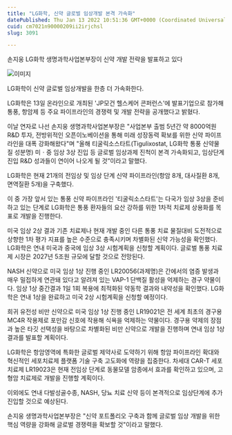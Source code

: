 ```yaml
---
title: "LG화학, 신약 글로벌 임상개발 본격 가속화"
datePublished: Thu Jan 13 2022 10:51:36 GMT+0000 (Coordinated Universal Time)
cuid: cm7021n90000209ii2irjchsl
slug: 3091

---
```



손지웅 LG화학 생명과학사업본부장이 신약 개발 전략을 발표하고 있다

![이미지](https://cdn.hashnode.com/res/hashnode/image/upload/v1739252520718/6b4eda28-648a-42d7-8fab-ddf680353ca3.jpeg)

LG화학이 신약 글로벌 임상개발을 한층 더 가속화한다.

LG화학은 13일 온라인으로 개최된 'JP모건 헬스케어 콘퍼런스'에 발표기업으로 참가해 통풍, 항암제 등 주요 파이프라인의 경쟁력 및 개발 전략을 공개했다고 밝혔다.

이날 연자로 나선 손지웅 생명과학사업본부장은 "사업본부 출범 5년간 약 8000억원 R&D 투자, 전방위적인 오픈이노베이션을 통해 미래 성장동력 확보를 위한 신약 파이프라인을 대폭 강화해왔다"며 "올해 티굴릭소스타트(Tigulixostat, LG화학 통풍 신약물질 성분명) 미ㆍ중 임상 3상 진입 등 글로벌 임상과제 진척이 본격 가속화되고, 임상단계 진입 R&D 성과들이 연이어 나오게 될 것”이라고 말했다.

LG화학은 현재 21개의 전임상 및 임상 단계 신약 파이프라인(항암 8개, 대사질환 8개, 면역질환 5개)을 구축했다.

이 중 가장 앞서 있는 통풍 신약 파이프라인 '티굴릭소스타트'는 다국가 임상 3상을 준비하고 있는 단계로 LG화학은 통풍 환자들의 요산 강하를 위한 1차적 치료제 상용화를 목표로 개발을 진행한다.

미국 임상 2상 결과 기존 치료제나 현재 개발 중인 다른 통풍 치료 물질대비 도전적으로 상향한 1차 평가 지표를 높은 수준으로 충족시키며 차별화된 신약 가능성을 확인했다. LG화학은 연내 미국과 중국에 임상 3상 시험계획을 신청할 계획이다. 글로벌 통풍 치료제 시장은 2027년 5조원 규모에 달할 것으로 전망된다.

NASH 신약으로 미국 임상 1상 진행 중인 LR20056(과제명)은 간에서의 염증 발생과 매우 밀접하게 연관돼 있다고 알려져 있는 VAP-1 단백질 활성을 억제하는 경구 약물이다. 임상 1상 중간결과 1일 1회 복용에 최적화된 약동학 결과와 내약성을 확인했다. LG화학은 연내 1상을 완료하고 미국 2상 시험계획을 신청할 예정이다.

희귀 유전성 비만 신약으로 미국 임상 1상 진행 중인 LR19021은 전 세계 최초의 경구용 MC4R 작용제로 포만감 신호에 작용해 식욕을 억제하는 약물이다. 경구용 약제의 장점과 높은 타깃 선택성을 바탕으로 차별화된 비만 신약으로 개발을 진행하며 연내 임상 1상 결과를 발표할 계획이다.

LG화학은 항암영역에 특화한 글로벌 제약사로 도약하기 위해 항암 파이프라인 확대와 혁신적인 세포치료제 플랫폼 기술 구축 고도화에 역량을 집중한다. 차세대 CAR-T 세포치료제 LR19023은 현재 전임상 단계로 동물모델 암종에서 효과를 확인하고 있으며, 고형암 치료제로 개발을 진행할 계획이다.

이외에도 연내 다발성골수종, NASH, 당뇨 치료 신약 등이 본격적으로 임상단계에 추가 진입할 것으로 예상된다.

손지웅 생명과학사업본부장은 "신약 포트폴리오 구축과 함께 글로벌 임상 개발을 위한 핵심 역량을 강화해 글로벌 경쟁력을 확보할 것"이라고 말했다.